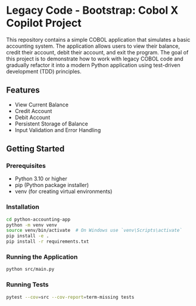 # Legacy Code - Bootstrap: Cobol X Copilot Project

This repository contains a simple COBOL application that simulates a basic accounting system. The application allows users to view their balance, credit their account, debit their account, and exit the program. The goal of this project is to demonstrate how to work with legacy COBOL code and gradually refactor it into a modern Python application using test-driven development (TDD) principles.

## Features

- View Current Balance
- Credit Account
- Debit Account
- Persistent Storage of Balance
- Input Validation and Error Handling

## Getting Started

### Prerequisites

- Python 3.10 or higher
- pip (Python package installer)
- venv (for creating virtual environments)

### Installation

```bash
cd python-accounting-app
python -m venv venv
source venv/bin/activate  # On Windows use `venv\Scripts\activate`
pip install -e .
pip install -r requirements.txt
```

### Running the Application

```bash
python src/main.py
```
### Running Tests

```bash
pytest --cov=src --cov-report=term-missing tests
```
